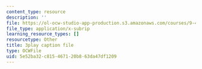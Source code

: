 ```yaml
---
content_type: resource
description: ''
file: https://ol-ocw-studio-app-production.s3.amazonaws.com/courses/9-40-introduction-to-neural-computation-spring-2018/5e52ba32c815467120b863da47df1209_dNHqd6nGr5o.srt
file_type: application/x-subrip
learning_resource_types: []
resourcetype: Other
title: 3play caption file
type: OCWFile
uid: 5e52ba32-c815-4671-20b8-63da47df1209
---
```

